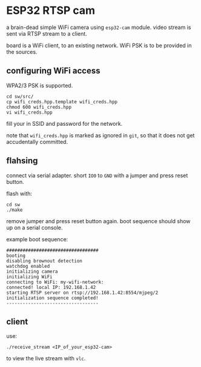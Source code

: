 # ESP32 RTSP cam

a brain-dead simple WiFi camera using `esp32-cam` module.
video stream is sent via RTSP stream to a client.

board is a WiFi client, to an existing network.
WiFi PSK is to be provided in the sources.

## configuring WiFi access

WPA2/3 PSK is supported.
```
cd sw/src/
cp wifi_creds.hpp.template wifi_creds.hpp
chmod 600 wifi_creds.hpp
vi wifi_creds.hpp
```
fill your in SSID and password for the network.

note that `wifi_creds.hpp` is marked as ignored in `git`, so that it does not get accudentally committed.


## flahsing

connect via serial adapter.
short `IO0` to `GND` with a jumper and press reset button.

flash with:
```
cd sw
./make
```

remove jumper and press reset button again.
boot sequence should show up on a serial console.

example boot sequence:
```
##################################
booting
disabling brownout detection
watchdog enabled
initializing camera
initializing WiFi
connecting to WiFi: my-wifi-network:
connected! local IP: 192.168.1.42
starting RTSP server on rtsp://192.168.1.42:8554/mjpeg/2
initialization sequence completed!
----------------------------------
```


## client

use:
```
./receive_stream <IP_of_your_esp32-cam>
```
to view the live stream with `vlc`.

